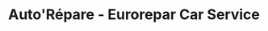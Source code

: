 ---
title: "Auto'Répare - Eurorepar Car Service"
url: /sainte-maxime/autorepare-eurorepar-car-service/
shop: Autowerkstatt
---